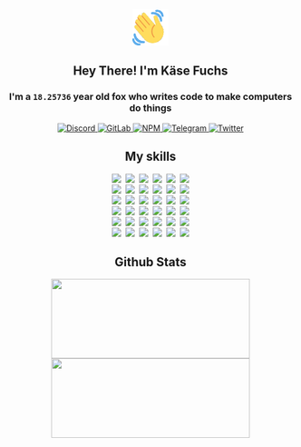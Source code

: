 <div><p align=center><img src=./resources/images/wave.gif width=64px height=64px></p><h2 align=center>Hey There! I'm Käse Fuchs</h2><h3 align=center>I'm a <code>18.25736</code> year old fox who writes code to make computers do things</h3><p align=center><a href=https://discord.com/users/507526681125322772><img alt=Discord src="https://img.shields.io/badge/Discord-5865F2?logo=discord&logoColor=white&style=flat-square#3607975c6cec88d72132d6ecfb865c02"> </a><a href=https://gitlab.com/kasefuchs><img alt=GitLab src="https://img.shields.io/badge/GitLab-330F63?logo=gitlab&logoColor=white&style=flat-square#3607975c6cec88d72132d6ecfb865c02"> </a><a href=https://npmjs.com/~kasefuchs><img alt=NPM src="https://img.shields.io/badge/NPM-CB3837?logo=npm&logoColor=white&style=flat-square#3607975c6cec88d72132d6ecfb865c02"> </a><a href=https://t.me/kasefuchs><img alt=Telegram src="https://img.shields.io/badge/Telegram-2CA5E0?logo=telegram&logoColor=white&style=flat-square#3607975c6cec88d72132d6ecfb865c02"> </a><a href=https://twitter.com/kasefuchs><img alt=Twitter src="https://img.shields.io/badge/Twitter-1DA1F2?logo=twitter&logoColor=white&style=flat-square#3607975c6cec88d72132d6ecfb865c02"></a></p><h2 align=center>My skills</h2><p align=center><a href=https://aws.amazon.com/ ><picture><source srcset="https://skillicons.dev/icons?i=aws&theme=dark#3607975c6cec88d72132d6ecfb865c02" media="(prefers-color-scheme: dark)"><source srcset="https://skillicons.dev/icons?i=aws&theme=light#3607975c6cec88d72132d6ecfb865c02" media="(prefers-color-scheme: light), (prefers-color-scheme: no-preference)"><img src="https://skillicons.dev/icons?i=aws&theme=light#3607975c6cec88d72132d6ecfb865c02"></picture></a>&nbsp;&nbsp;<a href=https://en.wikipedia.org/wiki/Bash_(Unix_shell)><picture><source srcset="https://skillicons.dev/icons?i=bash&theme=dark#3607975c6cec88d72132d6ecfb865c02" media="(prefers-color-scheme: dark)"><source srcset="https://skillicons.dev/icons?i=bash&theme=light#3607975c6cec88d72132d6ecfb865c02" media="(prefers-color-scheme: light), (prefers-color-scheme: no-preference)"><img src="https://skillicons.dev/icons?i=bash&theme=light#3607975c6cec88d72132d6ecfb865c02"></picture></a>&nbsp;&nbsp;<a href=https://discord.com/developers/docs><picture><source srcset="https://skillicons.dev/icons?i=bots&theme=dark#3607975c6cec88d72132d6ecfb865c02" media="(prefers-color-scheme: dark)"><source srcset="https://skillicons.dev/icons?i=bots&theme=light#3607975c6cec88d72132d6ecfb865c02" media="(prefers-color-scheme: light), (prefers-color-scheme: no-preference)"><img src="https://skillicons.dev/icons?i=bots&theme=light#3607975c6cec88d72132d6ecfb865c02"></picture></a>&nbsp;&nbsp;<a href=https://www.cloudflare.com/ ><picture><source srcset="https://skillicons.dev/icons?i=cloudflare&theme=dark#3607975c6cec88d72132d6ecfb865c02" media="(prefers-color-scheme: dark)"><source srcset="https://skillicons.dev/icons?i=cloudflare&theme=light#3607975c6cec88d72132d6ecfb865c02" media="(prefers-color-scheme: light), (prefers-color-scheme: no-preference)"><img src="https://skillicons.dev/icons?i=cloudflare&theme=light#3607975c6cec88d72132d6ecfb865c02"></picture></a>&nbsp;&nbsp;<a href=https://en.wikipedia.org/wiki/CSS><picture><source srcset="https://skillicons.dev/icons?i=css&theme=dark#3607975c6cec88d72132d6ecfb865c02" media="(prefers-color-scheme: dark)"><source srcset="https://skillicons.dev/icons?i=css&theme=light#3607975c6cec88d72132d6ecfb865c02" media="(prefers-color-scheme: light), (prefers-color-scheme: no-preference)"><img src="https://skillicons.dev/icons?i=css&theme=light#3607975c6cec88d72132d6ecfb865c02"></picture></a>&nbsp;&nbsp;<a href=https://www.docker.com/ ><picture><source srcset="https://skillicons.dev/icons?i=docker&theme=dark#3607975c6cec88d72132d6ecfb865c02" media="(prefers-color-scheme: dark)"><source srcset="https://skillicons.dev/icons?i=docker&theme=light#3607975c6cec88d72132d6ecfb865c02" media="(prefers-color-scheme: light), (prefers-color-scheme: no-preference)"><img src="https://skillicons.dev/icons?i=docker&theme=light#3607975c6cec88d72132d6ecfb865c02"></picture></a><br><a href=https://www.electronjs.org/ ><picture><source srcset="https://skillicons.dev/icons?i=electron&theme=dark#3607975c6cec88d72132d6ecfb865c02" media="(prefers-color-scheme: dark)"><source srcset="https://skillicons.dev/icons?i=electron&theme=light#3607975c6cec88d72132d6ecfb865c02" media="(prefers-color-scheme: light), (prefers-color-scheme: no-preference)"><img src="https://skillicons.dev/icons?i=electron&theme=light#3607975c6cec88d72132d6ecfb865c02"></picture></a>&nbsp;&nbsp;<a href=https://expressjs.com/ ><picture><source srcset="https://skillicons.dev/icons?i=express&theme=dark#3607975c6cec88d72132d6ecfb865c02" media="(prefers-color-scheme: dark)"><source srcset="https://skillicons.dev/icons?i=express&theme=light#3607975c6cec88d72132d6ecfb865c02" media="(prefers-color-scheme: light), (prefers-color-scheme: no-preference)"><img src="https://skillicons.dev/icons?i=express&theme=light#3607975c6cec88d72132d6ecfb865c02"></picture></a>&nbsp;&nbsp;<a href=https://www.figma.com/ ><picture><source srcset="https://skillicons.dev/icons?i=figma&theme=dark#3607975c6cec88d72132d6ecfb865c02" media="(prefers-color-scheme: dark)"><source srcset="https://skillicons.dev/icons?i=figma&theme=light#3607975c6cec88d72132d6ecfb865c02" media="(prefers-color-scheme: light), (prefers-color-scheme: no-preference)"><img src="https://skillicons.dev/icons?i=figma&theme=light#3607975c6cec88d72132d6ecfb865c02"></picture></a>&nbsp;&nbsp;<a href=https://firebase.google.com/ ><picture><source srcset="https://skillicons.dev/icons?i=firebase&theme=dark#3607975c6cec88d72132d6ecfb865c02" media="(prefers-color-scheme: dark)"><source srcset="https://skillicons.dev/icons?i=firebase&theme=light#3607975c6cec88d72132d6ecfb865c02" media="(prefers-color-scheme: light), (prefers-color-scheme: no-preference)"><img src="https://skillicons.dev/icons?i=firebase&theme=light#3607975c6cec88d72132d6ecfb865c02"></picture></a>&nbsp;&nbsp;<a href=https://flask.palletsprojects.com/ ><picture><source srcset="https://skillicons.dev/icons?i=flask&theme=dark#3607975c6cec88d72132d6ecfb865c02" media="(prefers-color-scheme: dark)"><source srcset="https://skillicons.dev/icons?i=flask&theme=light#3607975c6cec88d72132d6ecfb865c02" media="(prefers-color-scheme: light), (prefers-color-scheme: no-preference)"><img src="https://skillicons.dev/icons?i=flask&theme=light#3607975c6cec88d72132d6ecfb865c02"></picture></a>&nbsp;&nbsp;<a href=https://cloud.google.com/ ><picture><source srcset="https://skillicons.dev/icons?i=gcp&theme=dark#3607975c6cec88d72132d6ecfb865c02" media="(prefers-color-scheme: dark)"><source srcset="https://skillicons.dev/icons?i=gcp&theme=light#3607975c6cec88d72132d6ecfb865c02" media="(prefers-color-scheme: light), (prefers-color-scheme: no-preference)"><img src="https://skillicons.dev/icons?i=gcp&theme=light#3607975c6cec88d72132d6ecfb865c02"></picture></a><br><a href=https://git-scm.com/ ><picture><source srcset="https://skillicons.dev/icons?i=git&theme=dark#3607975c6cec88d72132d6ecfb865c02" media="(prefers-color-scheme: dark)"><source srcset="https://skillicons.dev/icons?i=git&theme=light#3607975c6cec88d72132d6ecfb865c02" media="(prefers-color-scheme: light), (prefers-color-scheme: no-preference)"><img src="https://skillicons.dev/icons?i=git&theme=light#3607975c6cec88d72132d6ecfb865c02"></picture></a>&nbsp;&nbsp;<a href=https://github.com/ ><picture><source srcset="https://skillicons.dev/icons?i=github&theme=dark#3607975c6cec88d72132d6ecfb865c02" media="(prefers-color-scheme: dark)"><source srcset="https://skillicons.dev/icons?i=github&theme=light#3607975c6cec88d72132d6ecfb865c02" media="(prefers-color-scheme: light), (prefers-color-scheme: no-preference)"><img src="https://skillicons.dev/icons?i=github&theme=light#3607975c6cec88d72132d6ecfb865c02"></picture></a>&nbsp;&nbsp;<a href=https://gitlab.com/ ><picture><source srcset="https://skillicons.dev/icons?i=gitlab&theme=dark#3607975c6cec88d72132d6ecfb865c02" media="(prefers-color-scheme: dark)"><source srcset="https://skillicons.dev/icons?i=gitlab&theme=light#3607975c6cec88d72132d6ecfb865c02" media="(prefers-color-scheme: light), (prefers-color-scheme: no-preference)"><img src="https://skillicons.dev/icons?i=gitlab&theme=light#3607975c6cec88d72132d6ecfb865c02"></picture></a>&nbsp;&nbsp;<a href=https://www.heroku.com/ ><picture><source srcset="https://skillicons.dev/icons?i=heroku&theme=dark#3607975c6cec88d72132d6ecfb865c02" media="(prefers-color-scheme: dark)"><source srcset="https://skillicons.dev/icons?i=heroku&theme=light#3607975c6cec88d72132d6ecfb865c02" media="(prefers-color-scheme: light), (prefers-color-scheme: no-preference)"><img src="https://skillicons.dev/icons?i=heroku&theme=light#3607975c6cec88d72132d6ecfb865c02"></picture></a>&nbsp;&nbsp;<a href=https://en.wikipedia.org/wiki/HTML><picture><source srcset="https://skillicons.dev/icons?i=html&theme=dark#3607975c6cec88d72132d6ecfb865c02" media="(prefers-color-scheme: dark)"><source srcset="https://skillicons.dev/icons?i=html&theme=light#3607975c6cec88d72132d6ecfb865c02" media="(prefers-color-scheme: light), (prefers-color-scheme: no-preference)"><img src="https://skillicons.dev/icons?i=html&theme=light#3607975c6cec88d72132d6ecfb865c02"></picture></a>&nbsp;&nbsp;<a href=https://en.wikipedia.org/wiki/JavaScript><picture><source srcset="https://skillicons.dev/icons?i=js&theme=dark#3607975c6cec88d72132d6ecfb865c02" media="(prefers-color-scheme: dark)"><source srcset="https://skillicons.dev/icons?i=js&theme=light#3607975c6cec88d72132d6ecfb865c02" media="(prefers-color-scheme: light), (prefers-color-scheme: no-preference)"><img src="https://skillicons.dev/icons?i=js&theme=light#3607975c6cec88d72132d6ecfb865c02"></picture></a><br><a href=https://en.wikipedia.org/wiki/Linux><picture><source srcset="https://skillicons.dev/icons?i=linux&theme=dark#3607975c6cec88d72132d6ecfb865c02" media="(prefers-color-scheme: dark)"><source srcset="https://skillicons.dev/icons?i=linux&theme=light#3607975c6cec88d72132d6ecfb865c02" media="(prefers-color-scheme: light), (prefers-color-scheme: no-preference)"><img src="https://skillicons.dev/icons?i=linux&theme=light#3607975c6cec88d72132d6ecfb865c02"></picture></a>&nbsp;&nbsp;<a href=https://mui.com/ ><picture><source srcset="https://skillicons.dev/icons?i=materialui&theme=dark#3607975c6cec88d72132d6ecfb865c02" media="(prefers-color-scheme: dark)"><source srcset="https://skillicons.dev/icons?i=materialui&theme=light#3607975c6cec88d72132d6ecfb865c02" media="(prefers-color-scheme: light), (prefers-color-scheme: no-preference)"><img src="https://skillicons.dev/icons?i=materialui&theme=light#3607975c6cec88d72132d6ecfb865c02"></picture></a>&nbsp;&nbsp;<a href=https://en.wikipedia.org/wiki/Markdown><picture><source srcset="https://skillicons.dev/icons?i=md&theme=dark#3607975c6cec88d72132d6ecfb865c02" media="(prefers-color-scheme: dark)"><source srcset="https://skillicons.dev/icons?i=md&theme=light#3607975c6cec88d72132d6ecfb865c02" media="(prefers-color-scheme: light), (prefers-color-scheme: no-preference)"><img src="https://skillicons.dev/icons?i=md&theme=light#3607975c6cec88d72132d6ecfb865c02"></picture></a>&nbsp;&nbsp;<a href=https://www.mongodb.com/ ><picture><source srcset="https://skillicons.dev/icons?i=mongodb&theme=dark#3607975c6cec88d72132d6ecfb865c02" media="(prefers-color-scheme: dark)"><source srcset="https://skillicons.dev/icons?i=mongodb&theme=light#3607975c6cec88d72132d6ecfb865c02" media="(prefers-color-scheme: light), (prefers-color-scheme: no-preference)"><img src="https://skillicons.dev/icons?i=mongodb&theme=light#3607975c6cec88d72132d6ecfb865c02"></picture></a>&nbsp;&nbsp;<a href=https://www.mysql.com/ ><picture><source srcset="https://skillicons.dev/icons?i=mysql&theme=dark#3607975c6cec88d72132d6ecfb865c02" media="(prefers-color-scheme: dark)"><source srcset="https://skillicons.dev/icons?i=mysql&theme=light#3607975c6cec88d72132d6ecfb865c02" media="(prefers-color-scheme: light), (prefers-color-scheme: no-preference)"><img src="https://skillicons.dev/icons?i=mysql&theme=light#3607975c6cec88d72132d6ecfb865c02"></picture></a>&nbsp;&nbsp;<a href=https://nextjs.org/ ><picture><source srcset="https://skillicons.dev/icons?i=nextjs&theme=dark#3607975c6cec88d72132d6ecfb865c02" media="(prefers-color-scheme: dark)"><source srcset="https://skillicons.dev/icons?i=nextjs&theme=light#3607975c6cec88d72132d6ecfb865c02" media="(prefers-color-scheme: light), (prefers-color-scheme: no-preference)"><img src="https://skillicons.dev/icons?i=nextjs&theme=light#3607975c6cec88d72132d6ecfb865c02"></picture></a><br><a href=https://nodejs.org/en/ ><picture><source srcset="https://skillicons.dev/icons?i=nodejs&theme=dark#3607975c6cec88d72132d6ecfb865c02" media="(prefers-color-scheme: dark)"><source srcset="https://skillicons.dev/icons?i=nodejs&theme=light#3607975c6cec88d72132d6ecfb865c02" media="(prefers-color-scheme: light), (prefers-color-scheme: no-preference)"><img src="https://skillicons.dev/icons?i=nodejs&theme=light#3607975c6cec88d72132d6ecfb865c02"></picture></a>&nbsp;&nbsp;<a href=https://www.postgresql.org/ ><picture><source srcset="https://skillicons.dev/icons?i=postgres&theme=dark#3607975c6cec88d72132d6ecfb865c02" media="(prefers-color-scheme: dark)"><source srcset="https://skillicons.dev/icons?i=postgres&theme=light#3607975c6cec88d72132d6ecfb865c02" media="(prefers-color-scheme: light), (prefers-color-scheme: no-preference)"><img src="https://skillicons.dev/icons?i=postgres&theme=light#3607975c6cec88d72132d6ecfb865c02"></picture></a>&nbsp;&nbsp;<a href=https://learn.microsoft.com/en-us/powershell/ ><picture><source srcset="https://skillicons.dev/icons?i=powershell&theme=dark#3607975c6cec88d72132d6ecfb865c02" media="(prefers-color-scheme: dark)"><source srcset="https://skillicons.dev/icons?i=powershell&theme=light#3607975c6cec88d72132d6ecfb865c02" media="(prefers-color-scheme: light), (prefers-color-scheme: no-preference)"><img src="https://skillicons.dev/icons?i=powershell&theme=light#3607975c6cec88d72132d6ecfb865c02"></picture></a>&nbsp;&nbsp;<a href=https://www.python.org/ ><picture><source srcset="https://skillicons.dev/icons?i=py&theme=dark#3607975c6cec88d72132d6ecfb865c02" media="(prefers-color-scheme: dark)"><source srcset="https://skillicons.dev/icons?i=py&theme=light#3607975c6cec88d72132d6ecfb865c02" media="(prefers-color-scheme: light), (prefers-color-scheme: no-preference)"><img src="https://skillicons.dev/icons?i=py&theme=light#3607975c6cec88d72132d6ecfb865c02"></picture></a>&nbsp;&nbsp;<a href=https://www.raspberrypi.org/ ><picture><source srcset="https://skillicons.dev/icons?i=raspberrypi&theme=dark#3607975c6cec88d72132d6ecfb865c02" media="(prefers-color-scheme: dark)"><source srcset="https://skillicons.dev/icons?i=raspberrypi&theme=light#3607975c6cec88d72132d6ecfb865c02" media="(prefers-color-scheme: light), (prefers-color-scheme: no-preference)"><img src="https://skillicons.dev/icons?i=raspberrypi&theme=light#3607975c6cec88d72132d6ecfb865c02"></picture></a>&nbsp;&nbsp;<a href=https://reactjs.org/ ><picture><source srcset="https://skillicons.dev/icons?i=react&theme=dark#3607975c6cec88d72132d6ecfb865c02" media="(prefers-color-scheme: dark)"><source srcset="https://skillicons.dev/icons?i=react&theme=light#3607975c6cec88d72132d6ecfb865c02" media="(prefers-color-scheme: light), (prefers-color-scheme: no-preference)"><img src="https://skillicons.dev/icons?i=react&theme=light#3607975c6cec88d72132d6ecfb865c02"></picture></a><br><a href=https://redux.js.org/ ><picture><source srcset="https://skillicons.dev/icons?i=redux&theme=dark#3607975c6cec88d72132d6ecfb865c02" media="(prefers-color-scheme: dark)"><source srcset="https://skillicons.dev/icons?i=redux&theme=light#3607975c6cec88d72132d6ecfb865c02" media="(prefers-color-scheme: light), (prefers-color-scheme: no-preference)"><img src="https://skillicons.dev/icons?i=redux&theme=light#3607975c6cec88d72132d6ecfb865c02"></picture></a>&nbsp;&nbsp;<a href=https://en.wikipedia.org/wiki/Regular_expression><picture><source srcset="https://skillicons.dev/icons?i=regex&theme=dark#3607975c6cec88d72132d6ecfb865c02" media="(prefers-color-scheme: dark)"><source srcset="https://skillicons.dev/icons?i=regex&theme=light#3607975c6cec88d72132d6ecfb865c02" media="(prefers-color-scheme: light), (prefers-color-scheme: no-preference)"><img src="https://skillicons.dev/icons?i=regex&theme=light#3607975c6cec88d72132d6ecfb865c02"></picture></a>&nbsp;&nbsp;<a href=https://en.wikipedia.org/wiki/Sass_(stylesheet_language)><picture><source srcset="https://skillicons.dev/icons?i=sass&theme=dark#3607975c6cec88d72132d6ecfb865c02" media="(prefers-color-scheme: dark)"><source srcset="https://skillicons.dev/icons?i=sass&theme=light#3607975c6cec88d72132d6ecfb865c02" media="(prefers-color-scheme: light), (prefers-color-scheme: no-preference)"><img src="https://skillicons.dev/icons?i=sass&theme=light#3607975c6cec88d72132d6ecfb865c02"></picture></a>&nbsp;&nbsp;<a href=https://www.typescriptlang.org/ ><picture><source srcset="https://skillicons.dev/icons?i=ts&theme=dark#3607975c6cec88d72132d6ecfb865c02" media="(prefers-color-scheme: dark)"><source srcset="https://skillicons.dev/icons?i=ts&theme=light#3607975c6cec88d72132d6ecfb865c02" media="(prefers-color-scheme: light), (prefers-color-scheme: no-preference)"><img src="https://skillicons.dev/icons?i=ts&theme=light#3607975c6cec88d72132d6ecfb865c02"></picture></a>&nbsp;&nbsp;<a href=https://unity.com/ ><picture><source srcset="https://skillicons.dev/icons?i=unity&theme=dark#3607975c6cec88d72132d6ecfb865c02" media="(prefers-color-scheme: dark)"><source srcset="https://skillicons.dev/icons?i=unity&theme=light#3607975c6cec88d72132d6ecfb865c02" media="(prefers-color-scheme: light), (prefers-color-scheme: no-preference)"><img src="https://skillicons.dev/icons?i=unity&theme=light#3607975c6cec88d72132d6ecfb865c02"></picture></a>&nbsp;&nbsp;<a href=https://workers.cloudflare.com/ ><picture><source srcset="https://skillicons.dev/icons?i=workers&theme=dark#3607975c6cec88d72132d6ecfb865c02" media="(prefers-color-scheme: dark)"><source srcset="https://skillicons.dev/icons?i=workers&theme=light#3607975c6cec88d72132d6ecfb865c02" media="(prefers-color-scheme: light), (prefers-color-scheme: no-preference)"><img src="https://skillicons.dev/icons?i=workers&theme=light#3607975c6cec88d72132d6ecfb865c02"></picture></a><br></p><h2 align=center>Github Stats</h2><p align=center><picture><source srcset="https://github-readme-stats-kasefuchs.vercel.app/api/?count_private=true&hide_border=true&hide_rank=true&line_height=20&hide_title=true&username=Kasefuchs&theme=dark#3607975c6cec88d72132d6ecfb865c02" media="(prefers-color-scheme: dark)"><source srcset="https://github-readme-stats-kasefuchs.vercel.app/api/?count_private=true&hide_border=true&hide_rank=true&line_height=20&hide_title=true&username=Kasefuchs&theme=light#3607975c6cec88d72132d6ecfb865c02" media="(prefers-color-scheme: light), (prefers-color-scheme: no-preference)"><img align=middle width=350 height=140 src="https://github-readme-stats-kasefuchs.vercel.app/api/?count_private=true&hide_border=true&hide_rank=true&line_height=20&hide_title=true&username=Kasefuchs&theme=light#3607975c6cec88d72132d6ecfb865c02"></picture><picture><source srcset="https://github-readme-stats-kasefuchs.vercel.app/api/top-langs/?count_private=true&hide_border=true&layout=compact&username=Kasefuchs&theme=dark#3607975c6cec88d72132d6ecfb865c02" media="(prefers-color-scheme: dark)"><source srcset="https://github-readme-stats-kasefuchs.vercel.app/api/top-langs/?count_private=true&hide_border=true&layout=compact&username=Kasefuchs&theme=light#3607975c6cec88d72132d6ecfb865c02" media="(prefers-color-scheme: light), (prefers-color-scheme: no-preference)"><img align=middle width=350 height=140 src="https://github-readme-stats-kasefuchs.vercel.app/api/top-langs/?count_private=true&hide_border=true&layout=compact&username=Kasefuchs&theme=light#3607975c6cec88d72132d6ecfb865c02"></picture></p><img src="https://hit.yhype.me/github/profile?user_id=64592097#3607975c6cec88d72132d6ecfb865c02" alt=""></div>